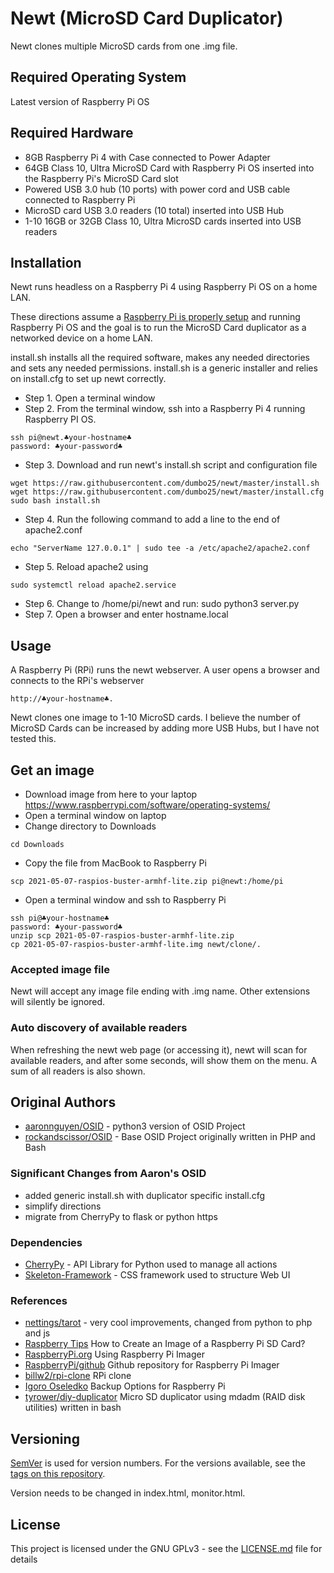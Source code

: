 # Newt (MicroSD Card Duplicator)
Newt clones multiple MicroSD cards from one .img file.

## Required Operating System
Latest version of Raspberry Pi OS

## Required Hardware
* 8GB Raspberry Pi 4 with Case connected to Power Adapter
* 64GB Class 10, Ultra MicroSD Card with Raspberry Pi OS inserted into the Raspberry Pi's MicroSD Card slot
* Powered USB 3.0 hub (10 ports) with power cord and USB cable connected to Raspberry Pi
* MicroSD card USB 3.0 readers (10 total) inserted into USB Hub
* 1-10 16GB or 32GB Class 10, Ultra MicroSD cards inserted into USB readers

## Installation 
Newt runs headless on a Raspberry Pi 4 using Raspberry Pi OS on a home LAN.

These directions assume a [Raspberry Pi is properly setup](https://sites.google.com/site/cartwrightraspberrypiprojects/home/steps/setup-raspberry-pi-3-with-raspbian) and running Raspberry Pi OS and the goal is to run the MicroSD Card duplicator as a networked device on a home LAN.

install.sh installs all the required software, makes any needed directories and sets any needed permissions. install.sh is a generic installer and relies on install.cfg to set up newt correctly.

* Step 1. Open a terminal window
* Step 2. From the terminal window, ssh into a Raspberry Pi 4 running Raspberry PI OS. 
```
ssh pi@newt.♣your-hostname♣
password: ♣your-password♣
```
* Step 3. Download and run newt's install.sh script and configuration file 
```
wget https://raw.githubusercontent.com/dumbo25/newt/master/install.sh
wget https://raw.githubusercontent.com/dumbo25/newt/master/install.cfg
sudo bash install.sh
```
* Step 4. Run the following command to add a line to the end of apache2.conf
```
echo "ServerName 127.0.0.1" | sudo tee -a /etc/apache2/apache2.conf
```
* Step 5. Reload apache2 using
```
sudo systemctl reload apache2.service
```
* Step 6. Change to /home/pi/newt and run: sudo python3 server.py
* Step 7. Open a browser and enter hostname.local


## Usage
A Raspberry Pi (RPi) runs the newt webserver. A user opens a browser and connects to the RPi's webserver 
```
http://♣your-hostname♣. 
```
Newt clones one image to 1-10 MicroSD cards. I believe the number of MicroSD Cards can be increased by adding more USB Hubs, but I have not tested this.

## Get an image
* Download image from here to your laptop https://www.raspberrypi.com/software/operating-systems/
* Open a terminal window on laptop
* Change directory to Downloads
```
cd Downloads
```
* Copy the file from MacBook to Raspberry Pi
```
scp 2021-05-07-raspios-buster-armhf-lite.zip pi@newt:/home/pi
```
* Open a terminal window and ssh to Raspberry Pi
```
ssh pi@♣your-hostname♣
password: ♣your-password♣
unzip scp 2021-05-07-raspios-buster-armhf-lite.zip 
cp 2021-05-07-raspios-buster-armhf-lite.img newt/clone/.
```

### Accepted image file
Newt will accept any image file ending with .img name. Other extensions will silently be ignored.

### Auto discovery of available readers
When refreshing the newt web page (or accessing it), newt will scan for available readers, and after some seconds, will show them on the menu. A sum of all readers is also shown.


## Original Authors
* [aaronnguyen/OSID](https://github.com/aaronnguyen/osid-python3) - python3 version of OSID Project
* [rockandscissor/OSID](https://github.com/rockandscissor/osid) - Base OSID Project originally written in PHP and Bash


### Significant Changes from Aaron's OSID
- added generic install.sh with duplicator specific install.cfg
- simplify directions
- migrate from CherryPy to flask or python https


### Dependencies
* [CherryPy](http://docs.cherrypy.org/en/latest/) - API Library for Python used to manage all actions
* [Skeleton-Framework](https://github.com/skeleton-framework/skeleton-framework) - CSS framework used to structure Web UI


### References
* [nettings/tarot](https://github.com/nettings/tarot) - very cool improvements, changed from python to php and js
* [Raspberry Tips](https://raspberrytips.com/create-image-sd-card/) How to Create an Image of a Raspberry Pi SD Card?
* [RaspberryPi.org](https://www.raspberrypi.org/documentation/computers/getting-started.html#using-raspberry-pi-imager) Using Raspberry Pi Imager
* [RaspberryPi/github](https://github.com/raspberrypi/rpi-imager) Github repository for Raspberry Pi Imager
* [billw2/rpi-clone](https://github.com/billw2/rpi-clone) RPi clone
* [Igoro Oseledko](https://www.igoroseledko.com/backup-options-for-raspberry-pi/) Backup Options for Raspberry Pi
* [tyrower/diy-duplicator](https://github.com/tyrower/diy-duplicator) Micro SD duplicator using mdadm (RAID disk utilities) written in bash

## Versioning
[SemVer](http://semver.org/) is used for version numbers. For the versions available, see the [tags on this repository](https://github.com/your/project/tags).

Version needs to be changed in index.html, monitor.html.


## License
This project is licensed under the GNU GPLv3 - see the [LICENSE.md](LICENSE.md) file for details
